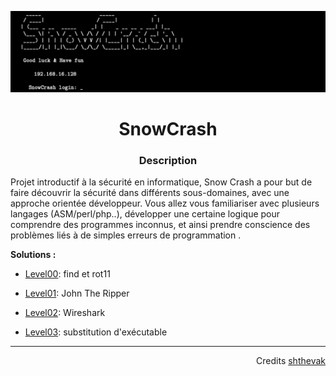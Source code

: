 ![snowcrash](assets/SnowCrash.png)

<h1 align="center">
SnowCrash 
</h1>

<h3 align="center"><b>Description</b></h3>
<p>Projet introductif à la sécurité en informatique, Snow Crash a pour but de faire découvrir la sécurité dans différents sous-domaines, avec une approche orientée développeur. Vous allez vous familiariser avec plusieurs langages (ASM/perl/php..), développer une certaine logique pour comprendre des programmes inconnus, et ainsi prendre conscience des problèmes liés à de simples erreurs de programmation .</p>

<p><b>Solutions : </b></p>

 * [Level00](level00/Ressources/README.md): find et rot11

 * [Level01](level01/Ressources/README.md): John The Ripper

 * [Level02](level02/Ressources/README.md): Wireshark

 * [Level03](level03/Ressources/README.md): substitution d'exécutable

----
<p align="right">
Credits <a href="https://github.com/Drakauf">shthevak</a>
